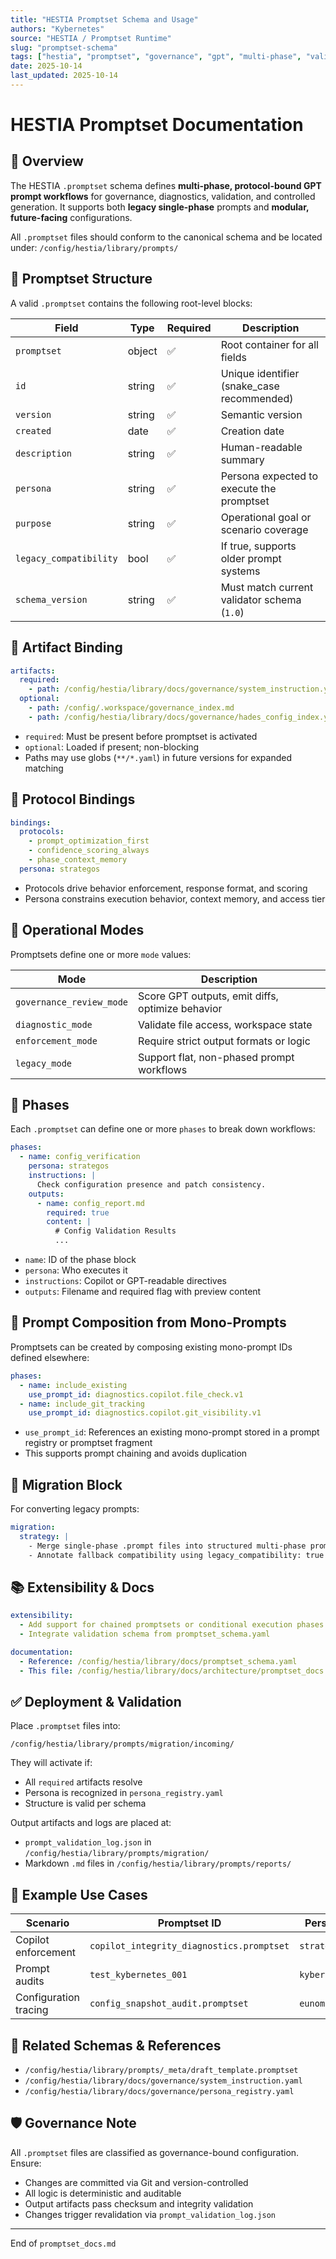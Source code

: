 ```yaml
---
title: "HESTIA Promptset Schema and Usage"
authors: "Kybernetes"
source: "HESTIA / Promptset Runtime"
slug: "promptset-schema"
tags: ["hestia", "promptset", "governance", "gpt", "multi-phase", "validation"]
date: 2025-10-14
last_updated: 2025-10-14
---
```


# HESTIA Promptset Documentation

## 📘 Overview

The HESTIA `.promptset` schema defines **multi-phase, protocol-bound GPT prompt workflows** for governance, diagnostics, validation, and controlled generation. It supports both **legacy single-phase** prompts and **modular, future-facing** configurations.

All `.promptset` files should conform to the canonical schema and be located under: `/config/hestia/library/prompts/`

## 🧱 Promptset Structure

A valid `.promptset` contains the following root-level blocks:

| Field                  | Type   | Required | Description                                        |
|------------------------|--------|----------|----------------------------------------------------|
| `promptset`            | object | ✅        | Root container for all fields                      |
| `id`                   | string | ✅        | Unique identifier (snake_case recommended)         |
| `version`              | string | ✅        | Semantic version                                   |
| `created`              | date   | ✅        | Creation date                                      |
| `description`          | string | ✅        | Human-readable summary                             |
| `persona`              | string | ✅        | Persona expected to execute the promptset          |
| `purpose`              | string | ✅        | Operational goal or scenario coverage              |
| `legacy_compatibility` | bool   | ✅        | If true, supports older prompt systems             |
| `schema_version`       | string | ✅        | Must match current validator schema (`1.0`)        |

## 📂 Artifact Binding

```yaml
artifacts:
  required:
    - path: /config/hestia/library/docs/governance/system_instruction.yaml
  optional:
    - path: /config/.workspace/governance_index.md
    - path: /config/hestia/library/docs/governance/hades_config_index.yaml
````

* `required`: Must be present before promptset is activated
* `optional`: Loaded if present; non-blocking
* Paths may use globs (`**/*.yaml`) in future versions for expanded matching

## 🔐 Protocol Bindings

```yaml
bindings:
  protocols:
    - prompt_optimization_first
    - confidence_scoring_always
    - phase_context_memory
  persona: strategos
```

* Protocols drive behavior enforcement, response format, and scoring
* Persona constrains execution behavior, context memory, and access tier

## 🚦 Operational Modes

Promptsets define one or more `mode` values:

| Mode                     | Description                                      |
| ------------------------ | ------------------------------------------------ |
| `governance_review_mode` | Score GPT outputs, emit diffs, optimize behavior |
| `diagnostic_mode`        | Validate file access, workspace state            |
| `enforcement_mode`       | Require strict output formats or logic           |
| `legacy_mode`            | Support flat, non-phased prompt workflows        |

## 🔁 Phases

Each `.promptset` can define one or more `phases` to break down workflows:

```yaml
phases:
  - name: config_verification
    persona: strategos
    instructions: |
      Check configuration presence and patch consistency.
    outputs:
      - name: config_report.md
        required: true
        content: |
          # Config Validation Results
          ...
```

* `name`: ID of the phase block
* `persona`: Who executes it
* `instructions`: Copilot or GPT-readable directives
* `outputs`: Filename and required flag with preview content

## 🔄 Prompt Composition from Mono-Prompts

Promptsets can be created by composing existing mono-prompt IDs defined elsewhere:

```yaml
phases:
  - name: include_existing
    use_prompt_id: diagnostics.copilot.file_check.v1
  - name: include_git_tracking
    use_prompt_id: diagnostics.copilot.git_visibility.v1
```

* `use_prompt_id`: References an existing mono-prompt stored in a prompt registry or promptset fragment
* This supports prompt chaining and avoids duplication

## 🧰 Migration Block

For converting legacy prompts:

```yaml
migration:
  strategy: |
    - Merge single-phase .prompt files into structured multi-phase promptsets
    - Annotate fallback compatibility using legacy_compatibility: true
```

## 📚 Extensibility & Docs

```yaml
extensibility:
  - Add support for chained promptsets or conditional execution phases
  - Integrate validation schema from promptset_schema.yaml

documentation:
  - Reference: /config/hestia/library/docs/promptset_schema.yaml
  - This file: /config/hestia/library/docs/architecture/promptset_docs.md
```

## ✅ Deployment & Validation

Place `.promptset` files into:

`/config/hestia/library/prompts/migration/incoming/`

They will activate if:

* All `required` artifacts resolve
* Persona is recognized in `persona_registry.yaml`
* Structure is valid per schema

Output artifacts and logs are placed at:

* `prompt_validation_log.json` in `/config/hestia/library/prompts/migration/`
* Markdown `.md` files in `/config/hestia/library/prompts/reports/`

## 🧪 Example Use Cases

| Scenario              | Promptset ID                              | Persona      |
| --------------------- | ----------------------------------------- | ------------ |
| Copilot enforcement   | `copilot_integrity_diagnostics.promptset` | `strategos`  |
| Prompt audits         | `test_kybernetes_001`                     | `kybernetes` |
| Configuration tracing | `config_snapshot_audit.promptset`         | `eunomia`    |

## 📎 Related Schemas & References

* `/config/hestia/library/prompts/_meta/draft_template.promptset`
* `/config/hestia/library/docs/governance/system_instruction.yaml`
* `/config/hestia/library/docs/governance/persona_registry.yaml`

## 🛡 Governance Note

All `.promptset` files are classified as governance-bound configuration. Ensure:

* Changes are committed via Git and version-controlled
* All logic is deterministic and auditable
* Output artifacts pass checksum and integrity validation
* Changes trigger revalidation via `prompt_validation_log.json`

---

End of `promptset_docs.md`
